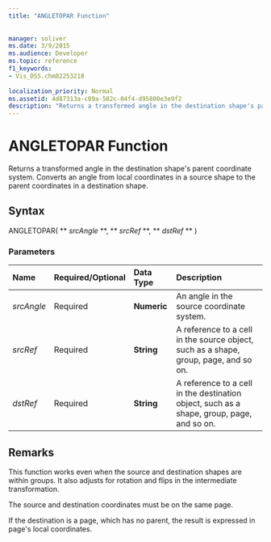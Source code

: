 ```yaml
---
title: "ANGLETOPAR Function"
 
 
manager: soliver
ms.date: 3/9/2015
ms.audience: Developer
ms.topic: reference
f1_keywords:
- Vis_DSS.chm82253218
 
localization_priority: Normal
ms.assetid: 4d87313a-c09a-582c-04f4-d95800e3e9f2
description: "Returns a transformed angle in the destination shape's parent coordinate system. Converts an angle from local coordinates in a source shape to the parent coordinates in a destination shape."
---
```


# ANGLETOPAR Function

Returns a transformed angle in the destination shape's parent coordinate system. Converts an angle from local coordinates in a source shape to the parent coordinates in a destination shape. 
  
## Syntax

ANGLETOPAR( ** *srcAngle* **, ** *srcRef* **, ** *dstRef* ** ) 
  
### Parameters

|**Name**|**Required/Optional**|**Data Type**|**Description**|
|:-----|:-----|:-----|:-----|
| _srcAngle_ <br/> |Required  <br/> |**Numeric** <br/> |An angle in the source coordinate system.  <br/> |
| _srcRef_ <br/> |Required  <br/> |**String** <br/> | A reference to a cell in the source object, such as a shape, group, page, and so on.  <br/> |
| _dstRef_ <br/> |Required  <br/> |**String** <br/> |A reference to a cell in the destination object, such as a shape, group, page, and so on.  <br/> |
   
## Remarks

This function works even when the source and destination shapes are within groups. It also adjusts for rotation and flips in the intermediate transformation.
  
The source and destination coordinates must be on the same page.
  
If the destination is a page, which has no parent, the result is expressed in page's local coordinates.
  


